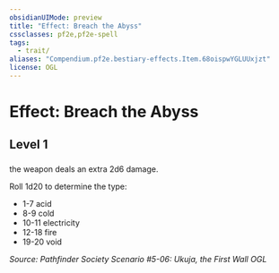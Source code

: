 ```yaml
---
obsidianUIMode: preview
title: "Effect: Breach the Abyss"
cssclasses: pf2e,pf2e-spell
tags:
  - trait/
aliases: "Compendium.pf2e.bestiary-effects.Item.68oispwYGLUUxjzt"
license: OGL
---
```

# Effect: Breach the Abyss
## Level 1
### 






the weapon deals an extra 2d6 damage.

Roll 1d20 to determine the type:

*   1-7 acid
*   8-9 cold
*   10-11 electricity
*   12-18 fire
*   19-20 void

*Source: Pathfinder Society Scenario #5-06: Ukuja, the First Wall*
*OGL*